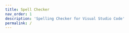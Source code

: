 ```yaml
---
title: Spell Checker
nav_order: 1
description: 'Spelling Checker for Visual Studio Code'
permalink: /
---
```


<!--- @@inject: ../../../README.md --->


<!--- @@inject-end: ../../../README.md --->